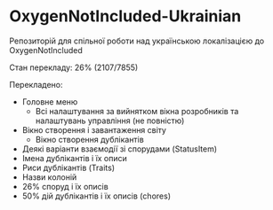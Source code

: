 # OxygenNotIncluded-Ukrainian
Репозиторій для спільної роботи над українською локалізацією до OxygenNotIncluded

Стан перекладу: 26% (2107/7855)

Перекладено:
* Головне меню
	+ Всі налаштування за вийнятком вікна розробників та налаштувань управління (не повністю)
* Вікно створення і завантаження світу
	+ Вікно створення дублікантів
* Деякі варіанти взаємодії зі спорудами (StatusItem)
* Імена дублікантів і їх описи
* Риси дублікантів (Traits)
* Назви колоній
* 26% споруд і їх описів
* 50% дій дублікантів і їх описів (chores)